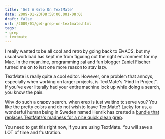 ```yaml
---
title: 'Get A Grep On TextMate'
date: 2009-01-23T08:58:00.001-08:00
draft: false
url: /2009/01/get-grep-on-textmate.html
tags: 
- grep
- textmate
---
```


I really wanted to be all cool and retro by going back to EMACS, but my usual workload has kept me from figuring out the right environment for my Mac. In the meantime, programming pal and fun blogger [Daniel Fischer](http://www.danielfischer.com/) turned me on to just one more reason to stay lazy.  
  
TextMate is really quite a cool editor. However, one problem that annoys, especially when working on larger projects, is TextMate's "Find In Project". If you've ever literally had your entire machine lock up while doing a search, you know the pain.  
  
Why do such a crappy search, when grep is just waiting to serve you? You like the pretty colors and do not wish to leave TextMate? Lucky for us, a wonderful human being in Sweden named Henrik has created a [bundle that replaces TextMate's madness for a nice quick clean grep](http://henrik.nyh.se/2007/06/grep-in-project-command-for-textmate).  
  
You need to get this right now, if you are using TextMate. You will save a LOT of time and frustration.